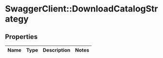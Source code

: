 # SwaggerClient::DownloadCatalogStrategy

## Properties
Name | Type | Description | Notes
------------ | ------------- | ------------- | -------------


